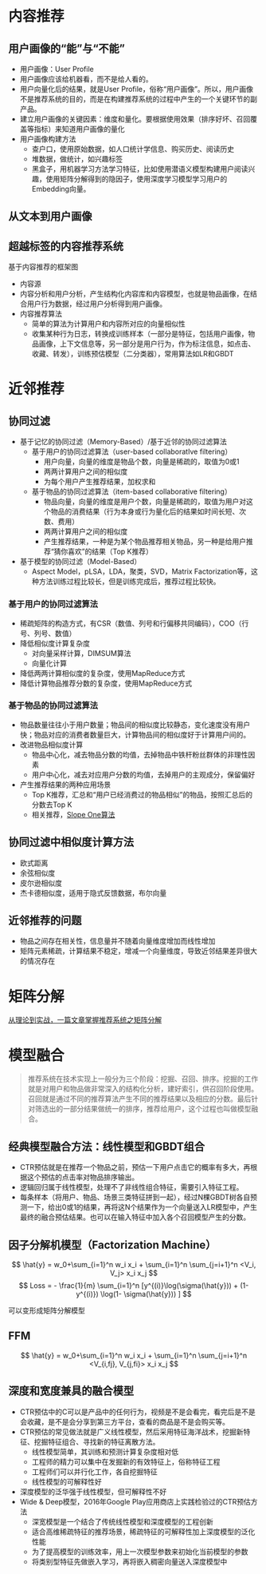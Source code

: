 # 内容推荐

## 用户画像的“能”与“不能”
- 用户画像：User Profile
- 用户画像应该给机器看，而不是给人看的。
- 用户向量化后的结果，就是User Profile，俗称“用户画像”。所以，用户画像不是推荐系统的目的，而是在构建推荐系统的过程中产生的一个关键环节的副产品。
- 建立用户画像的关键因素：维度和量化。要根据使用效果（排序好坏、召回覆盖等指标）来知道用户画像的量化
- 用户画像构建方法
    - 查户口，使用原始数据，如人口统计学信息、购买历史、阅读历史
    - 堆数据，做统计，如兴趣标签
    - 黑盒子，用机器学习方法学习特征，比如使用潜语义模型构建用户阅读兴趣，使用矩阵分解得到的隐因子，使用深度学习模型学习用户的Embedding向量。


## 从文本到用户画像


## 超越标签的内容推荐系统
基于内容推荐的框架图
- 内容源
- 内容分析和用户分析，产生结构化内容库和内容模型，也就是物品画像，在结合用户行为数据，经过用户分析得到用户画像。
- 内容推荐算法
    - 简单的算法为计算用户和内容所对应的向量相似性
    - 收集某种行为日志，转换成训练样本（一部分是特征，包括用户画像，物品画像，上下文信息等，另一部分是用户行为，作为标注信息，如点击、收藏、转发），训练预估模型（二分类器），常用算法如LR和GBDT


# 近邻推荐

## 协同过滤
- 基于记忆的协同过滤（Memory-Based）/基于近邻的协同过滤算法
    - 基于用户的协同过滤算法（user-based collaboratIve filtering）
        - 用户向量，向量的维度是物品个数，向量是稀疏的，取值为0或1
        - 两两计算用户之间的相似度
        - 为每个用户产生推荐结果，加权求和
    - 基于物品的协同过滤算法（item-based collaborative filtering）
        - 物品向量，向量的维度是用户个数，向量是稀疏的，取值为用户对这个物品的消费结果（行为本身或行为量化后的结果如时间长短、次数、费用）
        - 两两计算用户之间的相似度
        - 产生推荐结果，一种是为某个物品推荐相关物品，另一种是给用户推荐“猜你喜欢”的结果（Top K推荐）
- 基于模型的协同过滤（Model-Based）
    - Aspect Model，pLSA，LDA，聚类，SVD，Matrix Factorization等，这种方法训练过程比较长，但是训练完成后，推荐过程比较快。


### 基于用户的协同过滤算法
- 稀疏矩阵的构造方式，有CSR（数值、列号和行偏移共同编码），COO（行号、列号、数值）
- 降低相似度计算复杂度
    - 对向量采样计算，DIMSUM算法
    - 向量化计算
- 降低两两计算相似度的复杂度，使用MapReduce方式
- 降低计算物品推荐分数的复杂度，使用MapReduce方式

### 基于物品的协同过滤算法
- 物品数量往往小于用户数量；物品间的相似度比较静态，变化速度没有用户快；物品对应的消费者数量巨大，计算物品间的相似度好于计算用户间的。
- 改进物品相似度计算
    - 物品中心化，减去物品分数的均值，去掉物品中铁杆粉丝群体的非理性因素
    - 用户中心化，减去对应用户分数的均值，去掉用户的主观成分，保留偏好
- 产生推荐结果的两种应用场景
    - Top K推荐，汇总和“用户已经消费过的物品相似”的物品，按照汇总后的分数去Top K
    - 相关推荐，[Slope One算法](https://blog.csdn.net/redhatforyou/article/details/86656356)

## 协同过滤中相似度计算方法
- 欧式距离
- 余弦相似度
- 皮尔逊相似度
- 杰卡德相似度，适用于隐式反馈数据，布尔向量

## 近邻推荐的问题
- 物品之间存在相关性，信息量并不随着向量维度增加而线性增加
- 矩阵元素稀疏，计算结果不稳定，增减一个向量维度，导致近邻结果差异很大的情况存在


# 矩阵分解

[从理论到实战，一篇文章掌握推荐系统之矩阵分解](https://www.sohu.com/a/190681269_470008)

# 模型融合
> 推荐系统在技术实现上一般分为三个阶段：挖掘、召回、排序。挖掘的工作就是对用户和物品做非常深入的结构化分析，建好索引，供召回阶段使用。召回就是通过不同的推荐算法产生不同的推荐结果以及相应的分数。最后针对筛选出的一部分结果做统一的排序，推荐给用户，这个过程也叫做模型融合。

## 经典模型融合方法：线性模型和GBDT组合
- CTR预估就是在推荐一个物品之前，预估一下用户点击它的概率有多大，再根据这个预估的点击率对物品排序输出。
- 逻辑回归属于线性模型，处理不了非线性组合特征，需要引入特征工程。
- 每条样本（将用户、物品、场景三类特征拼到一起），经过N棵GBDT树各自预测一下，给出0或1的结果，再将这N个结果作为一个向量送入LR模型中，产生最终的融合预估结果。也可以在输入特征中加入各个召回模型产生的分数。

## 因子分解机模型（Factorization Machine）

$$
\hat{y} = w_0+\sum_{i=1}^n w_i x_i + \sum_{i=1}^n \sum_{j=i+1}^n <V_i, V_j> x_i x_j
$$
$$
Loss = - \frac{1}{m}  \sum_{i=1}^n [y^{(i)}\log(\sigma(\hat{y})) + (1-y^{(i)}) \log(1- \sigma(\hat{y})) ]
$$

可以变形成矩阵分解模型

## FFM

$$
\hat{y} = w_0+\sum_{i=1}^n w_i x_i + \sum_{i=1}^n \sum_{j=i+1}^n <V_{i,fj}, V_{j,fi}> x_i x_j
$$



## 深度和宽度兼具的融合模型

- CTR预估中的C可以是产品中的任何行为，视频是不是会看完，看完后是不是会收藏，是不是会分享到第三方平台，查看的商品是不是会购买等。
- CTR预估的常见做法就是广义线性模型，然后采用特征海洋战术，挖掘新特征、挖掘特征组合、寻找新的特征离散方法。
    - 线性模型简单，其训练和预测计算复杂度相对低
    - 工程师的精力可以集中在发掘新的有效特征上，俗称特征工程
    - 工程师们可以并行化工作，各自挖掘特征
    - 线性模型的可解释性好
- 深度模型的泛华强于线性模型，但可解释性不好
- Wide & Deep模型，2016年Google Play应用商店上实践检验过的CTR预估方法
    - 深宽模型是一个结合了传统线性模型和深度模型的工程创新
    - 适合高维稀疏特征的推荐场景，稀疏特征的可解释性加上深度模型的泛化性能
    - 为了提高模型的训练效率，用上一次模型参数来初始化当前模型的参数
    - 将类别型特征先做嵌入学习，再将嵌入稠密向量送入深度模型中
